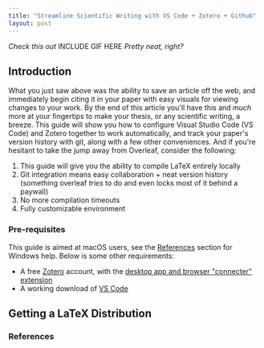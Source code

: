 ```yaml
---
title: "Streamline Scientific Writing with VS Code + Zotero + Github"
layout: post
---
```


*Check this out*
INCLUDE GIF HERE
*Pretty neat, right?*

## Introduction
What you just saw above was the ability to save an article off the web, and immediately begin citing it in your paper with easy visuals for viewing changes to your work. By the end of this article you'll have this and *much* more at your fingertips to make your thesis, or any scientific writing, a breeze. This guide will show you how to configure Visual Studio Code (VS Code) and Zotero together to work automatically, and track your paper's version history with git, along with a few other conveniences. And if you're hesitant to take the jump away from Overleaf, consider the following:
1. This guide will give you the ability to compile LaTeX entirely locally
2. Git integration means easy collaboration + neat version history (something overleaf *tries* to do and even locks most of it behind a paywall)
3. No more compilation timeouts
4. Fully customizable environment

### Pre-requisites
This guide is aimed at macOS users, see the [References](#references) section for Windows help. Below is some other requirements:
* A free [Zotero](https://www.zotero.org/) account, with the [desktop app and browser "connecter" extension](https://www.zotero.org/download/)
* A working download of [VS Code](https://code.visualstudio.com/Download)

## Getting a LaTeX Distribution



### References
